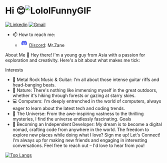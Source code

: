 # Hi 😊![LololFunnyGIF](https://github.com/Zane-Liao/Zane-Liao/assets/107838814/4dcc5c6d-6ea3-4d84-bed8-2e7a86b53fd0)

[![Linkedin](https://img.shields.io/badge/-LinkedIn-blue?style=flat&logo=Linkedin&logoColor=white)](https://www.linkedin.com/in/zane-liao)
[![Gmail](https://img.shields.io/badge/-Gmail-c14438?style=flat&logo=Gmail&logoColor=white)](mailto:lzq666amn@gmail.com)
- 📫 How to reach me: 
   - <a><img height="25" src="https://raw.githubusercontent.com/github/explore/80688e429a7d4ef2fca1e82350fe8e3517d3494d/topics/discord/discord.png"> [Discord](https://discord.com/): Mr.Zane </a>

About Me
👋 Hey there! I'm a young guy from Asia with a passion for exploration and creativity. Here's a bit about what makes me tick:

Interests
- 🎸 Metal Rock Music & Guitar: I'm all about those intense guitar riffs and head-banging beats.
- 🌿 Nature: There's nothing like immersing myself in the great outdoors, whether it's hiking through forests or gazing at starry skies.
- 💻 Computers: I'm deeply entrenched in the world of computers, always eager to learn about the latest tech and coding trends.
- 🌌 The Universe: From the awe-inspiring vastness to the thrilling mysteries, I find the universe endlessly fascinating.
Goals
- 🔭 Becoming an Independent Developer: My dream is to become a digital nomad, crafting code from anywhere in the world. The freedom to explore new places while doing what I love? Sign me up!
Let's Connect!
I'm always up for making new friends and engaging in interesting conversations. Feel free to reach out – I'd love to hear from you!

[![Top Langs](https://github-readme-stats.vercel.app/api/top-langs/?username=Zane-Liao&layout=pie)](https://github.com/anuraghazra/github-readme-stats)
